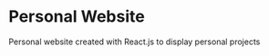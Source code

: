 Personal Website
================

Personal website created with React.js to display personal projects